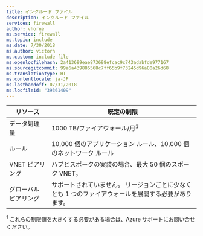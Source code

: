 ```yaml
---
title: インクルード ファイル
description: インクルード ファイル
services: firewall
author: vhorne
ms.service: firewall
ms.topic: include
ms.date: 7/30/2018
ms.author: victorh
ms.custom: include file
ms.openlocfilehash: 2a413699eae873698efcac9c743adabfde977167
ms.sourcegitcommit: 99a6a439886568c7ff65b9f73245d96a80a26d68
ms.translationtype: HT
ms.contentlocale: ja-JP
ms.lasthandoff: 07/31/2018
ms.locfileid: "39361409"
---
```

| リソース | 既定の制限 |
| --- | --- |
| データ処理量 |1000 TB/ファイアウォール/月<sup>1</sup> |
|ルール|10,000 個のアプリケーション ルール、10,000 個のネットワーク ルール|
|VNET ピアリング|ハブとスポークの実装の場合、最大 50 個のスポーク VNET。|
|グローバル ピアリング|サポートされていません。 リージョンごとに少なくとも 1 つのファイアウォールを展開する必要があります。|


<sup>1</sup> これらの制限値を大きくする必要がある場合は、Azure サポートにお問い合せください。
